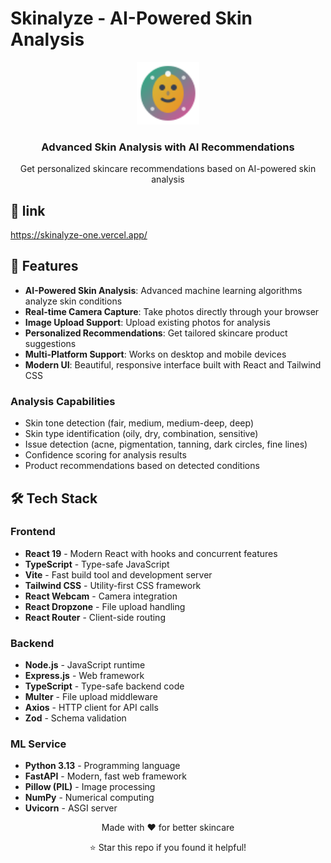 # Skinalyze - AI-Powered Skin Analysis

<div align="center">
  <img src="frontend/public/skinalyze-icon.svg" alt="Skinalyze Logo" width="100" height="100">
  <h3>Advanced Skin Analysis with AI Recommendations</h3>
  <p>Get personalized skincare recommendations based on AI-powered skin analysis</p>
</div>


## 🌟 link
https://skinalyze-one.vercel.app/

## 🌟 Features

- **AI-Powered Skin Analysis**: Advanced machine learning algorithms analyze skin conditions
- **Real-time Camera Capture**: Take photos directly through your browser
- **Image Upload Support**: Upload existing photos for analysis
- **Personalized Recommendations**: Get tailored skincare product suggestions
- **Multi-Platform Support**: Works on desktop and mobile devices
- **Modern UI**: Beautiful, responsive interface built with React and Tailwind CSS

### Analysis Capabilities
- Skin tone detection (fair, medium, medium-deep, deep)
- Skin type identification (oily, dry, combination, sensitive)
- Issue detection (acne, pigmentation, tanning, dark circles, fine lines)
- Confidence scoring for analysis results
- Product recommendations based on detected conditions

## 🛠️ Tech Stack

### Frontend
- **React 19** - Modern React with hooks and concurrent features
- **TypeScript** - Type-safe JavaScript
- **Vite** - Fast build tool and development server
- **Tailwind CSS** - Utility-first CSS framework
- **React Webcam** - Camera integration
- **React Dropzone** - File upload handling
- **React Router** - Client-side routing

### Backend
- **Node.js** - JavaScript runtime
- **Express.js** - Web framework
- **TypeScript** - Type-safe backend code
- **Multer** - File upload middleware
- **Axios** - HTTP client for API calls
- **Zod** - Schema validation

### ML Service
- **Python 3.13** - Programming language
- **FastAPI** - Modern, fast web framework
- **Pillow (PIL)** - Image processing
- **NumPy** - Numerical computing
- **Uvicorn** - ASGI server

<div align="center">
  <p>Made with ❤️ for better skincare</p>
  <p>⭐ Star this repo if you found it helpful!</p>
</div>

